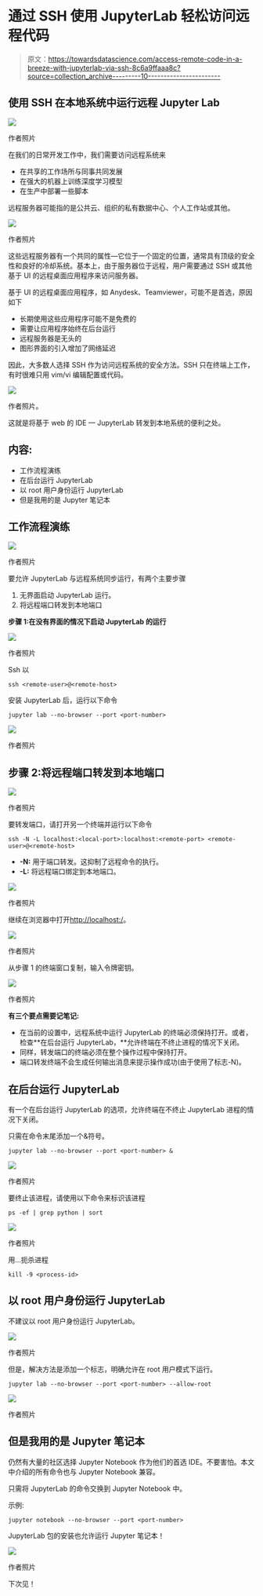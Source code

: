 # 通过 SSH 使用 JupyterLab 轻松访问远程代码

> 原文：<https://towardsdatascience.com/access-remote-code-in-a-breeze-with-jupyterlab-via-ssh-8c6a9ffaaa8c?source=collection_archive---------10----------------------->

## 使用 SSH 在本地系统中运行远程 Jupyter Lab

![](img/c2b3f6d9c36eba342d76c8c2e2730a22.png)

作者照片

在我们的日常开发工作中，我们需要访问远程系统来

*   在共享的工作场所与同事共同发展
*   在强大的机器上训练深度学习模型
*   在生产中部署一些脚本

远程服务器可能指的是公共云、组织的私有数据中心、个人工作站或其他。

![](img/10f0faa3c3a947f8f527ce13ffe4b4dd.png)

作者照片

这些远程服务器有一个共同的属性—它位于一个固定的位置，通常具有顶级的安全性和良好的冷却系统。基本上，由于服务器位于远程，用户需要通过 SSH 或其他基于 UI 的远程桌面应用程序来访问服务器。

基于 UI 的远程桌面应用程序，如 Anydesk、Teamviewer，可能不是首选，原因如下

*   长期使用这些应用程序可能不是免费的
*   需要让应用程序始终在后台运行
*   远程服务器是无头的
*   图形界面的引入增加了网络延迟

因此，大多数人选择 SSH 作为访问远程系统的安全方法。SSH 只在终端上工作，有时很难只用 vim/vi 编辑配置或代码。

![](img/79eb3af7e097ebc303b65e6f798de94a.png)

作者照片。

这就是将基于 web 的 IDE — JupyterLab 转发到本地系统的便利之处。

## 内容:

*   工作流程演练
*   在后台运行 JupyterLab
*   以 root 用户身份运行 JupyterLab
*   但是我用的是 Jupyter 笔记本

## 工作流程演练

![](img/36fb1ff08a27a2d2f1229c7608796006.png)

作者照片

要允许 JupyterLab 与远程系统同步运行，有两个主要步骤

1.  无界面启动 JupyterLab 运行。
2.  将远程端口转发到本地端口

**步骤 1:在没有界面的情况下启动 JupyterLab 的运行**

![](img/cb68f22ab4017576acc279d31d5685c0.png)

作者照片

Ssh 以

```
ssh <remote-user>@<remote-host>
```

安装 JupyterLab 后，运行以下命令

```
jupyter lab --no-browser --port <port-number>
```

![](img/df41f3205ffaef6bfe4bfd9b1cfe5e99.png)

作者照片

## 步骤 2:将远程端口转发到本地端口

![](img/3b2c9b7a48cd12ab65c719a1af581245.png)

作者照片

要转发端口，请打开另一个终端并运行以下命令

```
ssh -N -L localhost:<local-port>:localhost:<remote-port> <remote-user>@<remote-host>
```

*   **-N:** 用于端口转发。这抑制了远程命令的执行。
*   **-L:** 将远程端口绑定到本地端口。

![](img/13fcbf8770b74e8b5642482587b6c191.png)

作者照片

继续在浏览器中打开[http://localhost:<local-port>/](http://localhost:8887/)。

![](img/0f671fd0b62c1ee004ab690d6eecac36.png)

作者照片

从步骤 1 的终端窗口复制，输入令牌密钥。

![](img/c6272062d476cd63d2bc5382e60873a1.png)

作者照片

**有三个要点需要记笔记:**

*   在当前的设置中，远程系统中运行 JupyterLab 的终端必须保持打开。或者，检查**在后台运行 JupyterLab，**允许终端在不终止进程的情况下关闭。
*   同样，转发端口的终端必须在整个操作过程中保持打开。
*   端口转发终端不会生成任何输出消息来提示操作成功(由于使用了标志-N)。

## 在后台运行 JupyterLab

有一个在后台运行 JupyterLab 的选项，允许终端在不终止 JupyterLab 进程的情况下关闭。

只需在命令末尾添加一个&符号。

```
jupyter lab --no-browser --port <port-number> &
```

![](img/66b5d1c9b8bdcf20531137461ed7ad2c.png)

作者照片

要终止该进程，请使用以下命令来标识该进程

```
ps -ef | grep python | sort
```

![](img/1f207438a970ac096ec180a2b1a373d3.png)

作者照片

用…扼杀进程

```
kill -9 <process-id>
```

## 以 root 用户身份运行 JupyterLab

不建议以 root 用户身份运行 JupyterLab。

![](img/b8d4ec8cdcffb9f5d307437740e33a12.png)

作者照片

但是，解决方法是添加一个标志，明确允许在 root 用户模式下运行。

```
jupyter lab --no-browser --port <port-number> --allow-root
```

![](img/7121648afe3a49ceede47873634c603f.png)

作者照片

## 但是我用的是 Jupyter 笔记本

仍然有大量的社区选择 Jupyter Notebook 作为他们的首选 IDE。不要害怕。本文中介绍的所有命令也与 Jupyter Notebook 兼容。

只需将 JupyterLab 的命令交换到 Jupyter Notebook 中。

示例:

```
jupyter notebook --no-browser --port <port-number>
```

JupyterLab 包的安装也允许运行 Jupyter 笔记本！

![](img/5bff18c03d8606cb550d52c22c07d2c4.png)

作者照片

下次见！